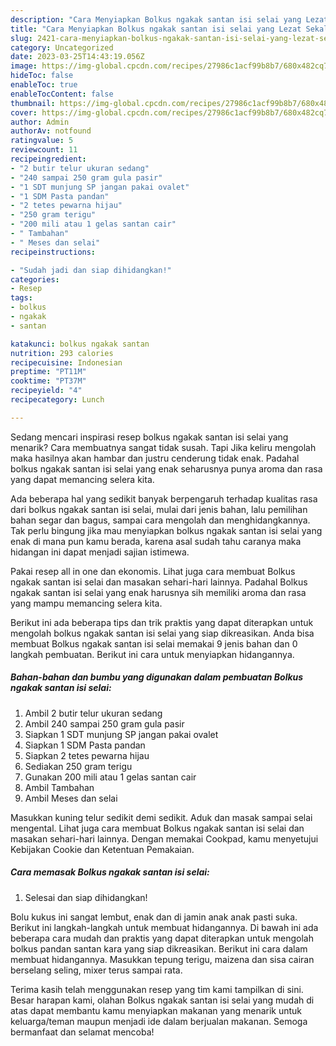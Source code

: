 ```yaml
---
description: "Cara Menyiapkan Bolkus ngakak santan isi selai yang Lezat Sekali, Buat Buka Puasa Enak"
title: "Cara Menyiapkan Bolkus ngakak santan isi selai yang Lezat Sekali, Buat Buka Puasa Enak"
slug: 2421-cara-menyiapkan-bolkus-ngakak-santan-isi-selai-yang-lezat-sekali-buat-buka-puasa-enak
category: Uncategorized
date: 2023-03-25T14:43:19.056Z
image: https://img-global.cpcdn.com/recipes/27986c1acf99b8b7/680x482cq70/bolkus-ngakak-santan-isi-selai-foto-resep-utama.jpg
hideToc: false
enableToc: true
enableTocContent: false
thumbnail: https://img-global.cpcdn.com/recipes/27986c1acf99b8b7/680x482cq70/bolkus-ngakak-santan-isi-selai-foto-resep-utama.jpg
cover: https://img-global.cpcdn.com/recipes/27986c1acf99b8b7/680x482cq70/bolkus-ngakak-santan-isi-selai-foto-resep-utama.jpg
author: Admin
authorAv: notfound
ratingvalue: 5
reviewcount: 11
recipeingredient:
- "2 butir telur ukuran sedang"
- "240 sampai 250 gram gula pasir"
- "1 SDT munjung SP jangan pakai ovalet"
- "1 SDM Pasta pandan"
- "2 tetes pewarna hijau"
- "250 gram terigu"
- "200 mili atau 1 gelas santan cair"
- " Tambahan"
- " Meses dan selai"
recipeinstructions:

- "Sudah jadi dan siap dihidangkan!"
categories:
- Resep
tags:
- bolkus
- ngakak
- santan

katakunci: bolkus ngakak santan 
nutrition: 293 calories
recipecuisine: Indonesian
preptime: "PT11M"
cooktime: "PT37M"
recipeyield: "4"
recipecategory: Lunch

---
```



Sedang mencari inspirasi resep bolkus ngakak santan isi selai yang menarik? Cara membuatnya sangat tidak susah. Tapi Jika keliru mengolah maka hasilnya akan hambar dan justru cenderung tidak enak. Padahal bolkus ngakak santan isi selai yang enak seharusnya punya aroma dan rasa yang dapat memancing selera kita.


Ada beberapa hal yang sedikit banyak berpengaruh terhadap kualitas rasa dari bolkus ngakak santan isi selai, mulai dari jenis bahan, lalu pemilihan bahan segar dan bagus, sampai cara mengolah dan menghidangkannya. Tak perlu bingung jika mau menyiapkan bolkus ngakak santan isi selai yang enak di mana pun kamu berada, karena asal sudah tahu caranya maka hidangan ini dapat menjadi sajian istimewa.

Pakai resep all in one dan ekonomis. Lihat juga cara membuat Bolkus ngakak santan isi selai dan masakan sehari-hari lainnya. Padahal Bolkus ngakak santan isi selai yang enak harusnya sih memiliki aroma dan rasa yang mampu memancing selera kita.


Berikut ini ada beberapa tips dan trik praktis yang dapat diterapkan untuk mengolah bolkus ngakak santan isi selai yang siap dikreasikan. Anda bisa membuat Bolkus ngakak santan isi selai memakai 9 jenis bahan dan 0 langkah pembuatan. Berikut ini cara untuk menyiapkan hidangannya.

<!--inarticleads1-->

##### Bahan-bahan dan bumbu yang digunakan dalam pembuatan Bolkus ngakak santan isi selai:

1. Ambil 2 butir telur ukuran sedang
1. Ambil 240 sampai 250 gram gula pasir
1. Siapkan 1 SDT munjung SP jangan pakai ovalet
1. Siapkan 1 SDM Pasta pandan
1. Siapkan 2 tetes pewarna hijau
1. Sediakan 250 gram terigu
1. Gunakan 200 mili atau 1 gelas santan cair
1. Ambil  Tambahan
1. Ambil  Meses dan selai


Masukkan kuning telur sedikit demi sedikit. Aduk dan masak sampai selai mengental. Lihat juga cara membuat Bolkus ngakak santan isi selai dan masakan sehari-hari lainnya. Dengan memakai Cookpad, kamu menyetujui Kebijakan Cookie dan Ketentuan Pemakaian. 

<!--inarticleads2-->

##### Cara memasak Bolkus ngakak santan isi selai:


1. Selesai dan siap dihidangkan!

Bolu kukus ini sangat lembut, enak dan di jamin anak anak pasti suka. Berikut ini langkah-langkah untuk membuat hidangannya. Di bawah ini ada beberapa cara mudah dan praktis yang dapat diterapkan untuk mengolah bolkus pandan santan kara yang siap dikreasikan. Berikut ini cara dalam membuat hidangannya. Masukkan tepung terigu, maizena dan sisa cairan berselang seling, mixer terus sampai rata. 

Terima kasih telah menggunakan resep yang tim kami tampilkan di sini. Besar harapan kami, olahan Bolkus ngakak santan isi selai yang mudah di atas dapat membantu kamu menyiapkan makanan yang menarik untuk keluarga/teman maupun menjadi ide dalam berjualan makanan. Semoga bermanfaat dan selamat mencoba!
